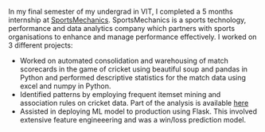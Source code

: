 In my final semester of my undergrad in VIT, I completed a 5 months internship at [SportsMechanics](https://www.sportsmechanics.in/). SportsMechanics is a sports technology, performance and data analytics company which partners with sports organisations to enhance and manage performance effectively. I worked on 3 different projects:
- Worked on automated consolidation and warehousing of match scorecards in the game of cricket using beautiful soup and pandas in Python and performed descriptive statistics for the match data using excel and numpy in Python. 
- Identified patterns by employing frequent itemset mining and association rules on cricket data. Part of the analysis is available [here](https://github.com/TanviPareek/Association-rule-mining/tree/master)
- Assisted in deploying ML model to production using Flask. This involved extensive feature engineeering and was a win/loss prediction model.
